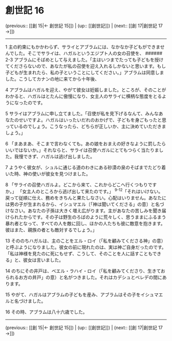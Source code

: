 # 創世記 16

(previous:: [[創 15|← 創世記 15]]) | (up:: [[創世記]]) | (next:: [[創 17|創世記 17 →]])

***




1 
主の約束にもかかわらず、サライとアブラムには、なかなか子どもができませんでした。そこでサライは、ハガルというエジプト人の女の召使を、 ###### 2-3 アブラムにそばめとして与えました。「主はいつまでたっても子どもを授けてくださらないので、あなたが私の召使を迎え入れるしかないと思います。もし子どもが生まれたら、私の子ということにしてください。」アブラムは同意しました。こうしてカナンの地に来てから十年後、 



4 
アブラムはハガルを迎え、やがて彼女は妊娠しました。ところが、そのことがわかると、ハガルはとたんに傲慢になり、女主人のサライに横柄な態度をとるようになったのです。 



5 
サライはアブラムに申し立てました。「召使が私を見下げるなんて、みんなあなたのせいですよ。ハガルはいったいだれのおかげで、子どもを身ごもったと思っているのでしょう。こうなったら、どちらが正しいか、主に決めていただきましょう。」 



6 
「まあまあ、そこまで言わなくても。あの娘をおまえの好きなように罰したらいいではないか。」それならと、サライは召使ハガルにとてもつらく当たりました。我慢できず、ハガルは逃げ出しました。 



7 
ようやく彼女が、シュルに通じる道のわきにある砂漠の泉のそばまでたどり着いた時、神の使いが彼女を見つけました。 



8 
「サライの召使ハガルよ。どこから来て、これからどこへ行くつもりですか。」 「女主人のところから逃げ出して来たのです。」 <sup class="versenum">9-12</sup>「それはいけない。戻って従順に仕え、務めをきちんと果たしなさい。心配はいりません。あなたには男の子が生まれるから、イシュマエル〔「神は聞いてくださる」の意〕と名づけなさい。あなたの子孫は大きく増え広がります。主があなたの苦しみを聞き届けられたからです。その子は野生のろばのように荒々しく、思うままにふるまう暴れ者となって、すべての人を敵に回し、ほかの人たちも彼に敵意を抱きます。彼はまた、親族の者とも敵対するでしょう。」 



13 
そののちハガルは、主のことをエル・ロイ（「私を顧みてくださる神」の意）と呼ぶようになりました。彼女の前に現れたのは、実は神ご自身だったのです。「私は神様を見たのに死にもせず、こうして、そのことを人に話すこともできる」と、彼女は言いました。 



14 
のちにその井戸は、ベエル・ラハイ・ロイ（「私を顧みてくださり、生きておられるお方の井戸」の意）と名がつきました。それはカデシュとベレデの間にあります。 



15 
やがて、ハガルはアブラムの子どもを産み、アブラムはその子をイシュマエルと名づけました。 



16 
その時、アブラムは八十六歳でした。

***

(previous:: [[創 15|← 創世記 15]]) | (up:: [[創世記]]) | (next:: [[創 17|創世記 17 →]])
